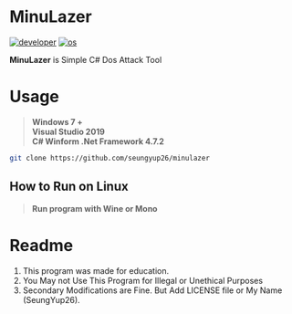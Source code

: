 # MinuLazer
[![developer](https://img.shields.io/badge/developer-seungyup-blue)](https://github.com/seungyup26/minulazer)
[![os](https://img.shields.io/badge/os-windows-blue)](https://github.com/seungyup26/minulazer) <br>

**MinuLazer** is Simple C# Dos Attack Tool

# Usage
> **Windows 7 +** <br>
> **Visual Studio 2019** <br>
> **C# Winform .Net Framework 4.7.2** <br>
```sh
git clone https://github.com/seungyup26/minulazer
```

## How to Run on Linux
> **Run program with Wine or Mono**

# Readme
1. This program was made for education. <br>
2. You May not Use This Program for Illegal or Unethical Purposes <br>
3. Secondary Modifications are Fine. But Add LICENSE file or My Name (SeungYup26). <br>
